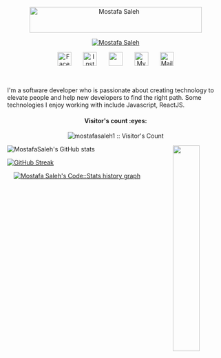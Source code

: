 <div>

<p align="center" >
  <a href="https://mostafasaleh1.github.io/myprofile">
    <img src="https://user-images.githubusercontent.com/59813937/234151531-099978f1-98ca-40a0-9e7c-d8c417be2da2.png" alt="Mostafa Saleh" width="400px" height="60px" /></a>
</p>

<p align="center">
<a href="https://mostafasaleh1.github.io/myprofile"><img src="https://readme-typing-svg.demolab.com?font=Shojumaru&pause=1000&color=FE428E&center=true&vCenter=true&width=435&lines=Software+Engineer;Frontend+Developer;Always+learning+new+things;Currently+studying+CCNA" alt="Mostafa Saleh" /></a>
</p>

<!-- Social icons section -->
<p align="center">
  <a href="https://www.facebook.com/saleh2011"><img width="32px" alt="Facebook" title="Facebook" src="https://user-images.githubusercontent.com/59813937/234152031-754538e3-3e99-4439-bf9c-e537e53bfd62.png"/></a>
  &#8287;&#8287;&#8287;&#8287;&#8287;
  <a href="https://www.instagram.com/mostafamsaleh"><img width="32px" alt="Instagram" title="Instagram" src="https://user-images.githubusercontent.com/59813937/234152057-7278aa22-9d33-4a6d-8df6-74e48851910b.png"/></a>
  &#8287;&#8287;&#8287;&#8287;&#8287;
  <a href="https://www.linkedin.com/in/mostafasaleh5" alt="Linkedin" title="Linkedin"><img width="32px" src="https://user-images.githubusercontent.com/59813937/234152096-a073220d-b5ab-43cb-8c79-29f8728cdd81.png"/></a>
  &#8287;&#8287;&#8287;&#8287;&#8287;
  <a href="https://mostafasaleh1.github.io/myprofile"><img width="32px" alt="My Website" title="My Website" src="https://user-images.githubusercontent.com/59813937/234152129-d1e2067e-14bf-4d32-a29e-14c65f9c33c8.png"></a>
  &#8287;&#8287;&#8287;&#8287;&#8287;
  <a href="mailto:most.saleh@hotmail.com"><img width="32px" alt="Mail" title="Mail" src="https://user-images.githubusercontent.com/59813937/234151856-09f243a3-d6e4-4072-a8b6-f34cb135e00a.png"/></a>
</p>

<br/>

<p width="50%">I'm a software developer who is passionate about creating technology to elevate people and help new
    developers to find
    the right path. Some technologies I enjoy working with include Javascript, ReactJS.</p>
<div align="center">
    <!-- Visitor Count -->
    <h4 align="center">Visitor's count :eyes:</h4>
    <p align="center"><img src="https://profile-counter.glitch.me/{mostafasaleh1}/count.svg"
            alt="mostafasaleh1 :: Visitor's Count" />
    </p>
<a href="https://mostafasaleh1.github.io/myprofile">
   <img src="https://blogger.googleusercontent.com/img/b/R29vZ2xl/AVvXsEiEiF2z6L8BPvRr2x9Pdni2E279y1jrRf7JY0ltRcdOuqF5cbLYzlmiYmrvsgzkVYHZG0HkivfKxanmdcr2vgWgEwayG_uCJtsvFw_ApjdVfvf2pqWeGtGlAdNGNxUQJGDC5Nbmsz0iGCG5mVchbytiIo1zZruvDpqIK2_xdN1mK_MOL-hJ7edJ3jz91Q/s1600/1%20circle.png" align="right" width="35%"/>
</a>

</div>
    
<!-- Statistics -->
<div align="center">
<div align="center">
<div align="left">
  
![MostafaSaleh's GitHub stats](https://github-readme-stats.vercel.app/api?username=mostafasaleh1&show_icons=true&theme=radical&count_private=true)

</div>
<div align="left">

[![GitHub Streak](https://streak-stats.demolab.com?user=mostafasaleh1&theme=radical&date_format=j%20M%5B%20Y%5D)](https://git.io/streak-stats)

</div>
<a href="https://codestats.net/users/mostafasaleh2015">

 <img src='https://codestats-readme.wegfan.cn/history-graph/mostafasaleh2015?width=900&height=350&timezone=02:00&history_days=21&max_languages=14&grid_color=dddddd&text_color=dddddd&zeroline_color=ababab&bg_color=141321&language_colors=["fe428e","00ff00","0000ff","ffff00","ff0000","00ffff","800000","008000","000080","808000","800080","008080","808080","c0c0c0"]' alt="Mostafa Saleh's Code::Stats history graph" align="center" />

</a>

</div>
</div>
<!--
<img height="120" alt="Thanks for visiting me" width="100%" src="https://raw.githubusercontent.com/BrunnerLivio/brunnerlivio/master/images/marquee.svg" />
-->
</div>

